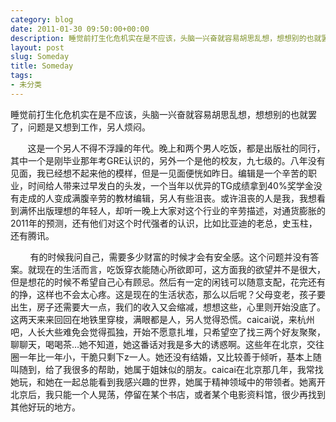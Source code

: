 ```yaml
---
category: blog
date: 2011-01-30 09:50:00+00:00
description: 睡觉前打生化危机实在是不应该，头脑一兴奋就容易胡思乱想，想想别的也就罢了，问题是
layout: post
slug: Someday
title: Someday
tags:
- 未分类
---
```


睡觉前打生化危机实在是不应该，头脑一兴奋就容易胡思乱想，想想别的也就罢了，问题是又想到工作，另人烦闷。  
  
       这是一个另人不得不浮躁的年代。晚上和两个男人吃饭，都是出版社的同行，其中一个是刚毕业那年考GRE认识的，另外一个是他的校友，九七级的。八年没有见面，我已经想不起来他的模样，但是一见面便恍如昨日。编辑是一个辛苦的职业，时间给人带来过早发白的头发，一个当年以优异的TG成绩拿到40%奖学金没有走成的人变成满腹辛劳的教材编辑，另人有些沮丧。或许沮丧的人是我，我想看到满怀出版理想的年轻人，却听一晚上大家对这个行业的辛劳描述，对通货膨胀的2011年的预测，还有他们对这个时代强者的认识，比如比亚迪的老总，史玉柱，还有腾讯。  
  
        有的时候我问自己，需要多少财富的时候才会有安全感。这个问题并没有答案。就现在的生活而言，吃饭穿衣能随心所欲即可，这方面我的欲望并不是很大，但是想花的时候不希望自己心有顾忌。然后有一定的闲钱可以随意支配，花完还有的挣，这样也不会太心疼。这是现在的生活状态，那么以后呢？父母变老，孩子要出生，房子还需要大一点，我们的收入又会缩减，想想这些，心里则开始没底了。这两天来来回回在地铁里穿梭，满眼都是人，另人觉得恐慌。caicai说，来杭州吧，人长大些难免会觉得孤独，开始不愿意扎堆，只希望空了找三两个好友聚聚，聊聊天，喝喝茶…她不知道，她这番话对我是多大的诱惑啊。这些年在北京，交往圈一年比一年小，干脆只剩下z一人。她还没有结婚，又比较善于倾听，基本上随叫随到，给了我很多的帮助，她属于姐妹似的朋友。caicai在北京那几年，我常找她玩，和她在一起总能看到我感兴趣的世界，她属于精神领域中的带领者。她离开北京后，我只能一个人晃荡，停留在某个书店，或者某个电影资料馆，很少再找到其他好玩的地方。
